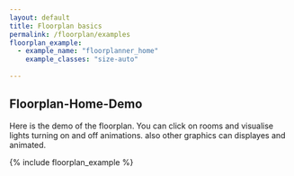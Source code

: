 ```yaml
---
layout: default
title: Floorplan basics
permalink: /floorplan/examples
floorplan_example:
  - example_name: "floorplanner_home"
    example_classes: "size-auto"
  
---
```


## Floorplan-Home-Demo

Here is the demo of the floorplan. You can click on rooms and visualise lights turning on and off animations. also other graphics can displayes and animated.

{% include floorplan_example %}



